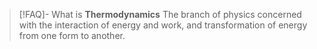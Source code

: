 >[!FAQ]- What is **Thermodynamics**
>The branch of physics concerned with the interaction of energy and work, and transformation of energy from one form to another.

